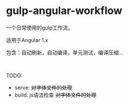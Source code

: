 # gulp-angular-workflow
<p>一个日常使用的gulp工作流。</p>
<p>适用于Angular 1.x </p>
<p>包含：自动刷新，自动编译，单元测试，编译压缩... </p>
<br/>
<p>TODO: </p>
<ul>
  <li>serve: <del>对字体文件的处理</del></li>
  <li>build: js语法检查 <del>对字体文件的处理</del></li>
</ul>
